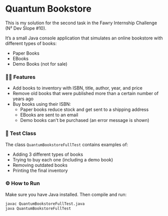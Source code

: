 # Quantum Bookstore

This is my solution for the second task in the Fawry Internship Challenge (N² Dev Slope #10).

It’s a small Java console application that simulates an online bookstore with different types of books:
- Paper Books
- EBooks
- Demo Books (not for sale)

### 👨‍💻 Features
- Add books to inventory with ISBN, title, author, year, and price
- Remove old books that were published more than a certain number of years ago
- Buy books using their ISBN:
  - Paper books reduce stock and get sent to a shipping address
  - EBooks are sent to an email
  - Demo books can't be purchased (an error message is shown)

### 🧪 Test Class
The class `QuantumBookstoreFullTest` contains examples of:
- Adding 3 different types of books
- Trying to buy each one (including a demo book)
- Removing outdated books
- Printing the final inventory

### ⚙️ How to Run
Make sure you have Java installed. Then compile and run:

```bash
javac QuantumBookstoreFullTest.java
java QuantumBookstoreFullTest
